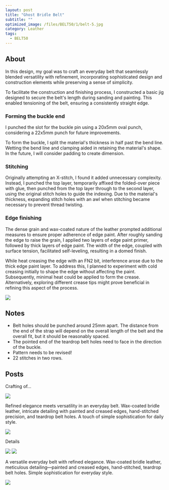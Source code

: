 ```yaml
---
layout: post
title: "Ghost Bridle Belt"
subtitle: "" 
optimized_image: /files/BELT50/1/belt-5.jpg
category: Leather
tags:
  - BELT50
---
```


## About

In this design, my goal was to craft an everyday belt that seamlessly blended versatility with refinement, incorporating sophisticated design and construction elements while preserving a sense of simplicity.

To facilitate the construction and finishing process, I constructed a basic jig designed to secure the belt's length during sanding and painting. This enabled tensioning of the belt, ensuring a consistently straight edge.

### Forming the buckle end

I punched the slot for the buckle pin using a 20x5mm oval punch, considering a 22x5mm punch for future improvements. 

To form the buckle, I split the material's thickness in half past the bend line. Wetting the bend line and clamping aided in retaining the material's shape. In the future, I will consider padding to create dimension.

### Stitching

Originally attempting an X-stitch, I found it added unnecessary complexity. Instead, I punched the top layer, temporarily affixed the folded-over piece with glue, then punched from the top layer through to the second layer, using the original stitch holes to guide the indexing. Due to the material's thickness, expanding stitch holes with an awl when stitching became necessary to prevent thread twisting.

### Edge finishing

The dense grain and wax-coated nature of the leather prompted additional measures to ensure proper adherence of edge paint. After roughly sanding the edge to raise the grain, I applied two layers of edge paint primer, followed by thick layers of edge paint. The width of the edge, coupled with surface tension, facilitated self-leveling, resulting in a domed finish.

While heat creasing the edge with an FN2 bit, interference arose due to the thick edge paint layer. To address this, I planned to experiment with cold creasing initially to shape the edge without affecting the paint. Subsequently, minimal heat could be applied to form the crease. Alternatively, exploring different crease tips might prove beneficial in refining this aspect of the process.

<img src="/files/BELT50/1/diagram.jpg">

## Notes

- Belt holes should be punched around 25mm apart. The distance from the end of the strap will depend on the overall length of the belt and the overall fit, but it should be reasonably spaced.
- The pointed end of the teardrop belt holes need to face in the direction of the buckle.
- Pattern needs to be revised!
- 22 stitches in two rows.

## Posts

Crafting of...

<img src="/files/BELT50/1/belt-6.jpg">

Refined elegance meets versatility in an everyday belt. Wax-coated bridle leather, intricate detailing with painted and creased edges, hand-stitched precision, and teardrop belt holes. A touch of simple sophistication for daily style.

<img src="/files/BELT50/1/belt-2.jpg">

Details

<img src="/files/BELT50/1/belt-1.jpg">

<img src="/files/BELT50/1/belt-3.jpg">

A versatile everyday belt with refined elegance. Wax-coated bridle leather, meticulous detailing—painted and creased edges, hand-stitched, teardrop belt holes. Simple sophistication for everyday style. 

<img src="/files/BELT50/1/belt-5.jpg">

